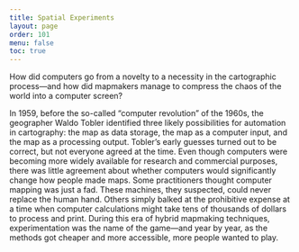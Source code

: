 ```yaml
---
title: Spatial Experiments
layout: page
order: 101
menu: false
toc: true
---
```


<span class="body-large">How did computers go from a novelty to a necessity in the cartographic process—and how did mapmakers manage to compress the chaos of the world into a computer screen?</span>

In 1959, before the so-called “computer revolution” of the 1960s, the geographer
Waldo Tobler identified three likely possibilities for automation in cartography: the
map as data storage, the map as a computer input, and the map as a processing
output. Tobler’s early guesses turned out to be correct, but not everyone agreed at
the time. Even though computers were becoming more widely available for research
and commercial purposes, there was little agreement about whether computers
would significantly change how people made maps. Some practitioners thought
computer mapping was just a fad. These machines, they suspected, could never
replace the human hand. Others simply balked at the prohibitive expense at a time
when computer calculations might take tens of thousands of dollars to process
and print. During this era of hybrid mapmaking techniques, experimentation was
the name of the game—and year by year, as the methods got cheaper and more
accessible, more people wanted to play.